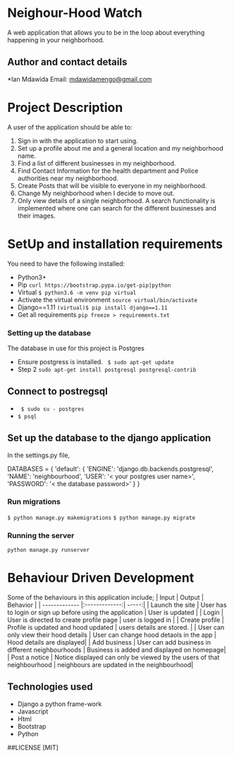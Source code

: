 # Neighour-Hood Watch
A web application that allows you to be in the loop about everything happening in your neighborhood.

## Author and contact details
*Ian Mdawida
Email: mdawidamengo@gmail.com

# Project Description
A user of the application should be able to:

1. Sign in with the application to start using.
2. Set up a profile about me and a general location and my neighborhood name.
3. Find a list of different businesses in my neighborhood.
4. Find Contact Information for the health department and Police authorities near my neighborhood.
5. Create Posts that will be visible to everyone in my neighborhood.
6. Change My neighborhood when I decide to move out.
7. Only view details of a single neighborhood.
A search functionality is implemented where one can search for the different businesses and their images.

# SetUp and installation requirements
You need to have the following installed:
* Python3+
* Pip ```curl https://bootstrap.pypa.io/get-pip|python```
* Virtual ```$ python3.6 -m venv pip virtual```
* Activate the virtual environment ```source virtual/bin/activate```
* Django==1.11 ```(virtual)$ pip install django==1.11```
* Get all requirements ```pip freeze > requirements.txt```

### Setting up the database
The database in use for this project is Postgres
* Ensure postgress is installed. ``` $ sudo apt-get update```
* Step 2 ```sudo apt-get install postgresql postgresql-contrib```

## Connect to postregsql
* ``` $ sudo su - postgres```
* ``` $ psql ```

## Set up the database to the django application
In the settings.py file,

DATABASES = {
    'default': {
        'ENGINE': 'django.db.backends.postgresql',
        'NAME': 'neighbourhood',
        'USER': '< your postgres user name>',
        'PASSWORD': '< the database password>'
    }
}

### Run migrations
``` $ python manage.py makemigrations ```
``` $ python manage.py migrate ```
### Running the server
```python manage.py runserver```
# Behaviour Driven Development
Some of the behaviours in this application include;
| Input        | Output           | Behavior  |
| ------------- |:-------------:| -----:|
| Launch the site | User has to login or sign up before using the application | User is updated |
| Login | User is directed to create profile page | user is logged in |
| Create profile | Profile is updated and hood updated | users details are stored. |
| User can only view their hood details | User can change hood detaols in the app | Hood details are displayed|
| Add business | User can add business in different neighbourhoods | Business is added and displayed on homepage|
| Post a notice | Notice displayed can only be viewed by the users of that neighbourhood | neighbours are updated in the neighbourhood|
## Technologies used
* Django a python frame-work
* Javascript
* Html
* Bootstrap
* Python

##LICENSE
[MIT]